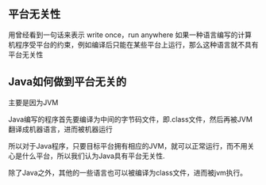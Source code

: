 ## 平台无关性

用曾经看到一句话来表示
write once，run anywhere
如果一种语言编写的计算机程序受平台的约束，例如编译后只能在某些平台上运行，那么这种语言就不具有平台无关性

## Java如何做到平台无关的

主要是因为JVM

Java编写的程序首先要编译为中间的字节码文件，即.class文件，然后再被JVM翻译成机器语言，进而被机器运行

所以对于Java程序，只要目标平台拥有相应的JVM，就可以正常运行，而不用关心是什么平台，所以我们认为Java具有平台无关性.



除了Java之外，其他的一些语言也可以被编译为class文件，进而被jvm执行。